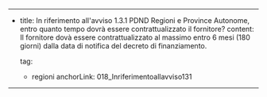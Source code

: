---
  - title: In riferimento all'avviso 1.3.1 PDND Regioni e Province Autonome, entro quanto tempo dovrà essere contrattualizzato il fornitore?
    content: Il fornitore dovà essere contrattualizzato al massimo entro 6 mesi (180 giorni) dalla data di notifica del decreto di finanziamento.

    tag:
      - regioni
    anchorLink: 018_Inriferimentoallavviso131
---